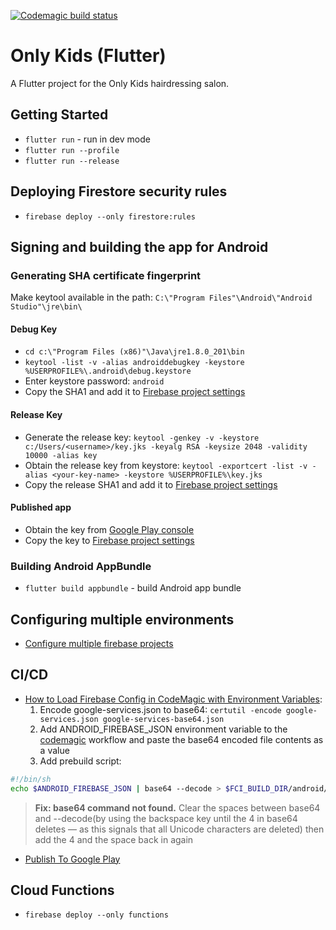 [![Codemagic build status](https://api.codemagic.io/apps/5d713c68166ac9000c357197/5d713c68166ac9000c357196/status_badge.svg)](https://codemagic.io/app/5d713c68166ac9000c357197)

# Only Kids (Flutter)

A Flutter project for the Only Kids hairdressing salon.

## Getting Started
* `flutter run` - run in dev mode
* `flutter run --profile`
* `flutter run --release`

## Deploying Firestore security rules
* `firebase deploy --only firestore:rules`

## Signing and building the app for Android
### Generating SHA certificate fingerprint
Make keytool available in the path: `C:\"Program Files"\Android\"Android Studio"\jre\bin\`
#### Debug Key
* `cd c:\"Program Files (x86)"\Java\jre1.8.0_201\bin`
* `keytool -list -v -alias androiddebugkey -keystore %USERPROFILE%\.android\debug.keystore`
* Enter keystore password: `android`
* Copy the SHA1 and add it to [Firebase project settings](https://console.firebase.google.com/project/only-kids/settings/general/android:by.onlykids.flutter_only_kids)

#### Release Key
* Generate the release key:
 `keytool -genkey -v -keystore c:/Users/<username>/key.jks -keyalg RSA -keysize 2048 -validity 10000 -alias key`
* Obtain the release key from keystore: 
 `keytool -exportcert -list -v -alias <your-key-name> -keystore %USERPROFILE%\key.jks`
* Copy the release SHA1 and add it to [Firebase project settings](https://console.firebase.google.com/project/only-kids/settings/general/android:by.onlykids.flutter_only_kids)

#### Published app
* Obtain the key from [Google Play console](https://play.google.com/apps/publish/?account=7861977898292030768#KeyManagementPlace:p=by.onlykids.flutter_only_kids&appid=4975181278845871034)
* Copy the key to [Firebase project settings](https://console.firebase.google.com/project/only-kids/settings/general/android:by.onlykids.flutter_only_kids)


### Building Android AppBundle
* `flutter build appbundle` - build Android app bundle

## Configuring multiple environments
* [Configure multiple firebase projects](https://firebase.google.com/docs/projects/multiprojects#top_of_page)

## CI/CD
* [How to Load Firebase Config in CodeMagic with Environment Variables](https://medium.com/flutter-community/how-to-load-firebase-config-in-codemagic-with-environment-variables-e36e0378b7e6):
  1. Encode google-services.json to base64: `certutil -encode google-services.json google-services-base64.json`
  1. Add ANDROID_FIREBASE_JSON environment variable to the [codemagic](https://codemagic.io) workflow and paste the base64 encoded file contents as a value
  1. Add prebuild script:
```bash
#!/bin/sh
echo $ANDROID_FIREBASE_JSON | base64 --decode > $FCI_BUILD_DIR/android/app/google-services.json
```

  > **Fix: base64 command not found.** Clear the spaces between base64 and --decode(by using the backspace key until the 4 in base64 deletes — as this signals that all Unicode characters are deleted) then add the 4 and the space back in again
* [Publish To Google Play](https://docs.codemagic.io/publishing/publishing-to-google-play/)

## Cloud Functions
* `firebase deploy --only functions`